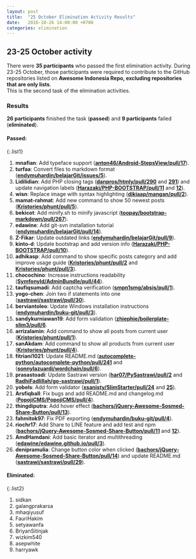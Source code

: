 ```yaml
---
layout: post
title:  "25 October Elimination Activity Results"
date:   2016-10-26 14:00:00 +0700
categories: elimination
---
```



## 23-25 October activity

There were **35 participants** who passed the first elimination activity.
During 23-25 October, those participants were required to contribute to the
GitHub repositories listed on **Awesome Indonesia Repo, excluding repositories
that are only lists**.  
This is the second task of the elimination activities.  

### Results
**26 participants** finished the task (**passed**) and **9 participants** failed (**eliminated**).  

#### Passed:

{:.list1}
1. **mnafian**: Add typeface support ([**anton46/Android-StepsView/pull/17**](https://github.com/anton46/Android-StepsView/pull/17)).  
1. **turfaa**: Convert files to markdown format ([**endymuhardin/belajarGit/issues/5**](https://github.com/endymuhardin/belajarGit/issues/5)).  
1. **Lidilidian**: Add PHP closing tags ([**danpros/htmly/pull/290**](https://github.com/danpros/htmly/pull/290) and [**291**](https://github.com/danpros/htmly/pull/291)) and update navigation labels ([**Harazaki/PHP-BOOTSTRAP/pull/11**](https://github.com/Harazaki/PHP-BOOTSTRAP/pull/11) and [**12**](https://github.com/Harazaki/PHP-BOOTSTRAP/pull/12)).  
1. **wisn**: Replace image with syntax highlighting ([**dikiaap/mangan/pull/2**](https://github.com/dikiaap/mangan/pull/2)).  
1. **mamat-rahmat**: Add new command to show 50 newest posts ([**Kristories/phunt/pull/5**](https://github.com/Kristories/phunt/pull/5)).  
1. **bekicot**: Add minify.sh to minify javascript ([**toopay/bootstrap-markdown/pull/267**](https://github.com/toopay/bootstrap-markdown/pull/267)).  
1. **edawine**: Add git-svn installation tutorial ([**endymuhardin/belajarGit/pull/14**](https://github.com/endymuhardin/belajarGit/pull/14)).  
1. **Z-Fikar**: Update outdated links ([**endymuhardin/belajarGit/pull/9**](https://github.com/endymuhardin/belajarGit/pull/9)).  
1. **kinto-d**: Update bootstrap and add version info ([**Harazaki/PHP-BOOTSTRAP/pull/10**](https://github.com/Harazaki/PHP-BOOTSTRAP/pull/10)).  
1. **adhikasp**: Add command to show specific posts category and add improve usage guide ([**Kristories/phunt/pull/2**](https://github.com/Kristories/phunt/pull/2) and [**Kristories/phunt/pull/3**](https://github.com/Kristories/phunt/pull/3)).  
1. **chocochino**: Increase instructions readability ([**SymfonyId/AdminBundle/pull/44**](https://github.com/SymfonyId/AdminBundle/pull/44)).  
1. **taufiqsumadi**: Add captcha verification ([**smpn1smg/absis/pull/1**](https://github.com/smpn1smg/absis/pull/1)).  
1. **yogo-chen**: Join two if statements into one ([**sastrawi/sastrawi/pull/30**](https://github.com/sastrawi/sastrawi/pull/30)).  
1. **berviantoleo**: Update Windows installation instructions ([**endymuhardin/buku-git/pull/3**](https://github.com/endymuhardin/buku-git/pull/3)).  
1. **sandykurniawan19**: Add form validation ([**zhiephie/boilerplate-slim3/pull/6**](https://github.com/zhiephie/boilerplate-slim3/pull/6).
1. **arrizalamin**: Add command to show all posts from current user ([**Kristories/phunt/pull/1**](https://github.com/Kristories/phunt/pull/1)).  
1. **sanAkdam**: Add command to show all products from current user ([**Kristories/phunt/pull/4**](https://github.com/Kristories/phunt/pull/4)).  
1. **fitriani1021**: Update README.md ([**autocomplete-python/autocomplete-python/pull/241**](https://github.com/autocomplete-python/autocomplete-python/pull/241) and ([**sonnylazuardi/wordchain/pull/6**](https://github.com/sonnylazuardi/wordchain/pull/6)).  
1. **prasastoadi**: Update Sastrawi version ([**har07/PySastrawi/pull/2**](https://github.com/har07/PySastrawi/pull/2) and [**RadhiFadlillah/go-sastrawi/pull/1**](https://github.com/RadhiFadlillah/go-sastrawi/pull/1)).  
1. **yobels**: Add form validator ([**xsanisty/SlimStarter/pull/24**](https://github.com/xsanisty/SlimStarter/pull/24) and [**25**](https://github.com/xsanisty/SlimStarter/pull/25)).  
1. **Arsfiqball**: Fix bugs and add README.md and changelog.md ([**PopojiCMS/PopojiCMS/pull/4**](https://github.com/PopojiCMS/PopojiCMS/pull/4)).  
1. **thingdiputra**: Add hover effect ([**bachors/jQuery-Awesome-Sosmed-Share-Button/pull/13**](https://github.com/bachors/jQuery-Awesome-Sosmed-Share-Button/pull/13)).  
1. **fahmitok97**: Fix PDF exporting ([**endymuhardin/buku-git/pull/4**](https://github.com/endymuhardin/buku-git/pull/4)).  
1. **riochr17**: Add Share to LINE feature and add test and npm ([**bachors/jQuery-Awesome-Sosmed-Share-Button/pull/11**](https://github.com/bachors/jQuery-Awesome-Sosmed-Share-Button/pull/11) and [**12**](https://github.com/xinuc/ruby_basic/pull/2)).  
1. **AmdHamdani**: Add basic iterator and multithreading ([**edawine/edawine.github.io/pull/3**](https://github.com/edawine/edawine.github.io/pull/3)).  
1. **denipramulia**: Change button color when clicked ([**bachors/jQuery-Awesome-Sosmed-Share-Button/pull/14**](https://github.com/bachors/jQuery-Awesome-Sosmed-Share-Button/pull/14)) and update README.md ([**sastrawi/sastrawi/pull/29**](https://github.com/sastrawi/sastrawi/pull/29)).  


#### Eliminated:

{:.list2}
1. sidkan  
1. galangprakarsa  
1. mhaqiyusuf  
1. FauriHakim  
1. setyawanfa  
1. BriyanSitinjak  
1. wizkim540  
1. asepwhite  
1. harryawk  
